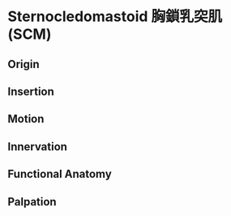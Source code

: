 # Sternocledomastoid 胸鎖乳突肌 (SCM)
## Origin
## Insertion
## Motion
## Innervation
## Functional Anatomy
## Palpation